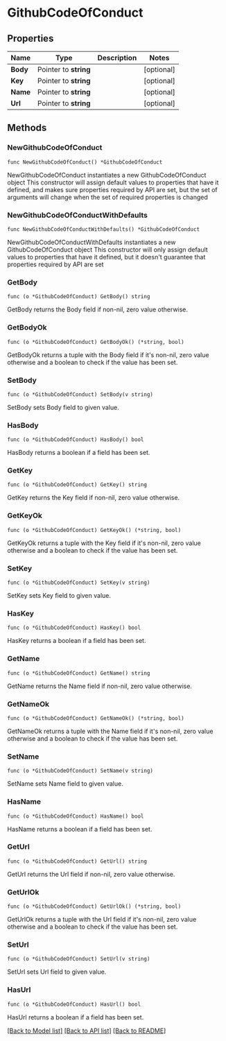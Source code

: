 # GithubCodeOfConduct

## Properties

Name | Type | Description | Notes
------------ | ------------- | ------------- | -------------
**Body** | Pointer to **string** |  | [optional] 
**Key** | Pointer to **string** |  | [optional] 
**Name** | Pointer to **string** |  | [optional] 
**Url** | Pointer to **string** |  | [optional] 

## Methods

### NewGithubCodeOfConduct

`func NewGithubCodeOfConduct() *GithubCodeOfConduct`

NewGithubCodeOfConduct instantiates a new GithubCodeOfConduct object
This constructor will assign default values to properties that have it defined,
and makes sure properties required by API are set, but the set of arguments
will change when the set of required properties is changed

### NewGithubCodeOfConductWithDefaults

`func NewGithubCodeOfConductWithDefaults() *GithubCodeOfConduct`

NewGithubCodeOfConductWithDefaults instantiates a new GithubCodeOfConduct object
This constructor will only assign default values to properties that have it defined,
but it doesn't guarantee that properties required by API are set

### GetBody

`func (o *GithubCodeOfConduct) GetBody() string`

GetBody returns the Body field if non-nil, zero value otherwise.

### GetBodyOk

`func (o *GithubCodeOfConduct) GetBodyOk() (*string, bool)`

GetBodyOk returns a tuple with the Body field if it's non-nil, zero value otherwise
and a boolean to check if the value has been set.

### SetBody

`func (o *GithubCodeOfConduct) SetBody(v string)`

SetBody sets Body field to given value.

### HasBody

`func (o *GithubCodeOfConduct) HasBody() bool`

HasBody returns a boolean if a field has been set.

### GetKey

`func (o *GithubCodeOfConduct) GetKey() string`

GetKey returns the Key field if non-nil, zero value otherwise.

### GetKeyOk

`func (o *GithubCodeOfConduct) GetKeyOk() (*string, bool)`

GetKeyOk returns a tuple with the Key field if it's non-nil, zero value otherwise
and a boolean to check if the value has been set.

### SetKey

`func (o *GithubCodeOfConduct) SetKey(v string)`

SetKey sets Key field to given value.

### HasKey

`func (o *GithubCodeOfConduct) HasKey() bool`

HasKey returns a boolean if a field has been set.

### GetName

`func (o *GithubCodeOfConduct) GetName() string`

GetName returns the Name field if non-nil, zero value otherwise.

### GetNameOk

`func (o *GithubCodeOfConduct) GetNameOk() (*string, bool)`

GetNameOk returns a tuple with the Name field if it's non-nil, zero value otherwise
and a boolean to check if the value has been set.

### SetName

`func (o *GithubCodeOfConduct) SetName(v string)`

SetName sets Name field to given value.

### HasName

`func (o *GithubCodeOfConduct) HasName() bool`

HasName returns a boolean if a field has been set.

### GetUrl

`func (o *GithubCodeOfConduct) GetUrl() string`

GetUrl returns the Url field if non-nil, zero value otherwise.

### GetUrlOk

`func (o *GithubCodeOfConduct) GetUrlOk() (*string, bool)`

GetUrlOk returns a tuple with the Url field if it's non-nil, zero value otherwise
and a boolean to check if the value has been set.

### SetUrl

`func (o *GithubCodeOfConduct) SetUrl(v string)`

SetUrl sets Url field to given value.

### HasUrl

`func (o *GithubCodeOfConduct) HasUrl() bool`

HasUrl returns a boolean if a field has been set.


[[Back to Model list]](../README.md#documentation-for-models) [[Back to API list]](../README.md#documentation-for-api-endpoints) [[Back to README]](../README.md)


